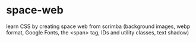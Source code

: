 # space-web
learn CSS by creating space web from scrimba (background images, webp format, Google Fonts, the &lt;span> tag, IDs and utility classes, text shadow)
